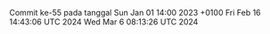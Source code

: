 Commit ke-55 pada tanggal Sun Jan 01 14:00 2023 +0100
Fri Feb 16 14:43:06 UTC 2024
Wed Mar  6 08:13:26 UTC 2024
